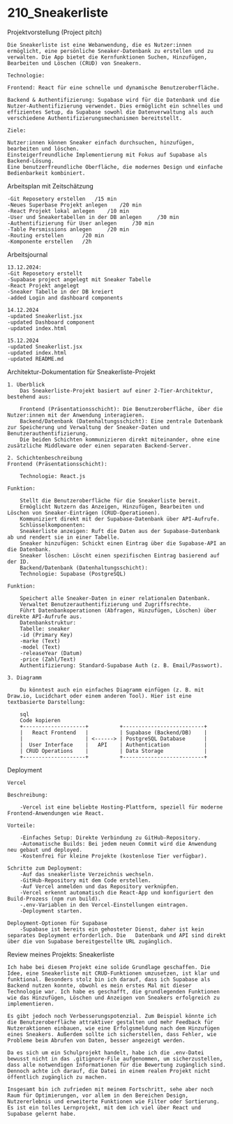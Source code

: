 # 210_Sneakerliste


Projektvorstellung (Project pitch)

    Die Sneakerliste ist eine Webanwendung, die es Nutzer:innen ermöglicht, eine persönliche Sneaker-Datenbank zu erstellen und zu verwalten. Die App bietet die Kernfunktionen Suchen, Hinzufügen, Bearbeiten und Löschen (CRUD) von Sneakern.

    Technologie:

    Frontend: React für eine schnelle und dynamische Benutzeroberfläche.

    Backend & Authentifizierung: Supabase wird für die Datenbank und die Nutzer-Authentifizierung verwendet. Dies ermöglicht ein schnelles und effizientes Setup, da Supabase sowohl die Datenverwaltung als auch verschiedene Authentifizierungsmechanismen bereitstellt.
    
    Ziele:

    Nutzer:innen können Sneaker einfach durchsuchen, hinzufügen, bearbeiten und löschen.
    Einsteigerfreundliche Implementierung mit Fokus auf Supabase als Backend-Lösung.
    Eine benutzerfreundliche Oberfläche, die modernes Design und einfache Bedienbarkeit kombiniert.

Arbeitsplan mit Zeitschätzung
    
    -Git Reposetory erstellen   /15 min 
    -Neues Superbase Projekt anlegen    /20 min
    -React Projekt lokal anlegen    /10 min
    -User und Sneakertabellen in der DB anlegen     /30 min
    -Authentifizierung für User anlegen     /30 min
    -Table Persmissions anlegen     /20 min
    -Routing erstellen      /20 min 
    -Komponente erstellen   /2h

Arbeitsjournal

    13.12.2024:
    -Git Reposetory erstellt
    -Supabase project angelegt mit Sneaker Tabelle
    -React Projekt angelegt
    -Sneaker Tabelle in der DB kreiert 
    -added Login and dashboard components

    14.12.2024
    -updated Sneakerlist.jsx
    -updated Dashboard component
    -updated index.html
    
    15.12.2024 
    -updated Sneakerlist.jsx
    -updated index.html
    -updated README.md

Architektur-Dokumentation für Sneakerliste-Projekt

    1. Überblick
        Das Sneakerliste-Projekt basiert auf einer 2-Tier-Architektur, bestehend aus:

        Frontend (Präsentationsschicht): Die Benutzeroberfläche, über die Nutzer:innen mit der Anwendung interagieren.
        Backend/Datenbank (Datenhaltungsschicht): Eine zentrale Datenbank zur Speicherung und Verwaltung der Sneaker-Daten und Benutzerauthentifizierung.
        Die beiden Schichten kommunizieren direkt miteinander, ohne eine zusätzliche Middleware oder einen separaten Backend-Server.

    2. Schichtenbeschreibung
    Frontend (Präsentationsschicht):

        Technologie: React.js

    Funktion:

        Stellt die Benutzeroberfläche für die Sneakerliste bereit.
        Ermöglicht Nutzern das Anzeigen, Hinzufügen, Bearbeiten und Löschen von Sneaker-Einträgen (CRUD-Operationen).
        Kommuniziert direkt mit der Supabase-Datenbank über API-Aufrufe.
        Schlüsselkomponenten:
        Sneakerliste anzeigen: Ruft die Daten aus der Supabase-Datenbank ab und rendert sie in einer Tabelle.
        Sneaker hinzufügen: Schickt einen Eintrag über die Supabase-API an die Datenbank.
        Sneaker löschen: Löscht einen spezifischen Eintrag basierend auf der ID.
        Backend/Datenbank (Datenhaltungsschicht):
        Technologie: Supabase (PostgreSQL)
    
    Funktion:

        Speichert alle Sneaker-Daten in einer relationalen Datenbank.
        Verwaltet Benutzerauthentifizierung und Zugriffsrechte.
        Führt Datenbankoperationen (Abfragen, Hinzufügen, Löschen) über direkte API-Aufrufe aus.
        Datenbankstruktur:
        Tabelle: sneaker
        -id (Primary Key)
        -marke (Text)
        -model (Text)
        -releaseYear (Datum)
        -price (Zahl/Text)
        Authentifizierung: Standard-Supabase Auth (z. B. Email/Passwort).

    3. Diagramm

        Du könntest auch ein einfaches Diagramm einfügen (z. B. mit Draw.io, Lucidchart oder einem anderen Tool). Hier ist eine textbasierte Darstellung:

        sql
        Code kopieren
        +--------------------+          +--------------------------+
        |   React Frontend   |          | Supabase (Backend/DB)    |
        |                    | <------> | PostgreSQL Database      |
        |  User Interface    |   API    | Authentication           |
        | CRUD Operations    |          | Data Storage             |
        +--------------------+          +--------------------------+

Deployment

    Vercel

    Beschreibung:

        -Vercel ist eine beliebte Hosting-Plattform, speziell für moderne Frontend-Anwendungen wie React.

    Vorteile:

        -Einfaches Setup: Direkte Verbindung zu GitHub-Repository.
        -Automatische Builds: Bei jedem neuen Commit wird die Anwendung neu gebaut und deployed.
        -Kostenfrei für kleine Projekte (kostenlose Tier verfügbar).

    Schritte zum Deployment:
        -Auf das sneakerliste Verzeichnis wechseln.
        -GitHub-Repository mit dem Code erstellen.
        -Auf Vercel anmelden und das Repository verknüpfen.
        -Vercel erkennt automatisch die React-App und konfiguriert den Build-Prozess (npm run build).
        -.env-Variablen in den Vercel-Einstellungen eintragen.
        -Deployment starten.

    Deployment-Optionen für Supabase
        -Supabase ist bereits ein gehosteter Dienst, daher ist kein separates Deployment erforderlich. Die   Datenbank und API sind direkt über die von Supabase bereitgestellte URL zugänglich.

Review meines Projekts: Sneakerliste

    Ich habe bei diesem Projekt eine solide Grundlage geschaffen. Die Idee, eine Sneakerliste mit CRUD-Funktionen umzusetzen, ist klar und funktional. Besonders stolz bin ich darauf, dass ich Supabase als Backend nutzen konnte, obwohl es mein erstes Mal mit dieser Technologie war. Ich habe es geschafft, die grundlegenden Funktionen wie das Hinzufügen, Löschen und Anzeigen von Sneakers erfolgreich zu implementieren.

    Es gibt jedoch noch Verbesserungspotenzial. Zum Beispiel könnte ich die Benutzeroberfläche attraktiver gestalten und mehr Feedback für Nutzeraktionen einbauen, wie eine Erfolgsmeldung nach dem Hinzufügen eines Sneakers. Außerdem sollte ich sicherstellen, dass Fehler, wie Probleme beim Abrufen von Daten, besser angezeigt werden.

    Da es sich um ein Schulprojekt handelt, habe ich die .env-Datei bewusst nicht in das .gitignore-File aufgenommen, um sicherzustellen, dass alle notwendigen Informationen für die Bewertung zugänglich sind. Dennoch achte ich darauf, die Datei in einem realen Projekt nicht öffentlich zugänglich zu machen.

    Insgesamt bin ich zufrieden mit meinem Fortschritt, sehe aber noch Raum für Optimierungen, vor allem in den Bereichen Design, Nutzererlebnis und erweiterte Funktionen wie Filter oder Sortierung. Es ist ein tolles Lernprojekt, mit dem ich viel über React und Supabase gelernt habe.

